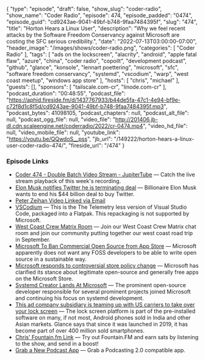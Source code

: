 {
  "type": "episode",
  "draft": false,
  "show_slug": "coder-radio",
  "show_name": "Coder Radio",
  "episode": 474,
  "episode_padded": "0474",
  "episode_guid": "cd9243ae-9041-49bf-b748-9faa7484395f",
  "slug": "474",
  "title": "Horton Hears a Linux User",
  "description": "Why we feel recent attacks by the Software Freedom Conservancy against Microsoft are costing the SFC serious credibility.",
  "date": "2022-07-13T03:00:00-07:00",
  "header_image": "/images/shows/coder-radio.png",
  "categories": [
    "Coder Radio"
  ],
  "tags": [
    "ads on the lockscreen",
    "alacrity",
    "android",
    "apple fatal flaw",
    "azure",
    "china",
    "coder radio",
    "copoilt",
    "development podcast",
    "github",
    "glance",
    "konsole",
    "lennart poettering",
    "microsoft",
    "sfc",
    "software freedom conservancy",
    "systemd",
    "vscodium",
    "warp",
    "west coast meetup",
    "windows app store"
  ],
  "hosts": [
    "chris",
    "michael"
  ],
  "guests": [],
  "sponsors": [
    "tailscale.com-cr",
    "linode.com-cr"
  ],
  "podcast_duration": "00:48:55",
  "podcast_file": "https://aphid.fireside.fm/d/1437767933/b44de5fa-47c1-4e94-bf9e-c72f8d1c8f5d/cd9243ae-9041-49bf-b748-9faa7484395f.mp3",
  "podcast_bytes": 41098105,
  "podcast_chapters": null,
  "podcast_alt_file": null,
  "podcast_ogg_file": null,
  "video_file": "http://201406.jb-dl.cdn.scaleengine.net/coderradio/2022/cr-0474.mp4",
  "video_hd_file": null,
  "video_mobile_file": null,
  "youtube_link": "https://youtu.be/QQwdoS__pss",
  "jb_url": "/149222/horton-hears-a-linux-user-coder-radio-474/",
  "fireside_url": "/474"
}


### Episode Links

  * [Coder 474 - Double Batch Video Stream - JupiterTube](https://jupiter.tube/w/fDys7DByL6oBzWJbPNAxHN "Coder 474 - Double Batch Video Stream - JupiterTube") — Catch the live stream playback of this week's recording.
  * [Elon Musk notifies Twitter he is terminating deal](https://www.cnbc.com/amp/2022/07/08/elon-musk-notifies-twitter-he-is-terminating-deal.html "Elon Musk notifies Twitter he is terminating deal") — Billionaire Elon Musk wants to end his $44 billion deal to buy Twitter. 
  * [Peter Zeihan Video Linked via Email](https://www.youtube.com/watch?v=fZHfnDrEZNA&t=473s "Peter Zeihan Video Linked via Email")
  * [VSCodium](https://flathub.org/apps/details/com.vscodium.codium "VSCodium") — This is the The Telemetry less version of Visual Studio Code, packaged into a Flatpak. This repackaging is not supported by Microsoft. 
  * [West Coast Crew Matrix Room](https://bit.ly/westcoastcrew "West Coast Crew Matrix Room") — Join our West Coast Crew Matrix chat room and join our community putting together our west coast road trip in September. 
  * [Microsoft To Ban Commercial Open Source from App Store](https://sfconservancy.org/blog/2022/jul/07/microsoft-bans-commerical-open-source-in-app-store/ "Microsoft To Ban Commercial Open Source from App Store") — Microsoft apparently does not want any FOSS developers to be able to write open source in a sustainable way.
  * [Microsoft responds to controversial store policy change](https://www.windowscentral.com/software-apps/windows-11/microsoft-responds-to-controversial-store-policy-change "Microsoft responds to controversial store policy change") — Microsoft has clarified its stance about legitimate open-source and generally free apps on the Microsoft Store.
  * [Systemd Creator Lands At Microsoft](https://www.phoronix.com/scan.php?page=news_item&px=Systemd-Creator-Microsoft "Systemd Creator Lands At Microsoft") — The prominent open-source developer responsible for several prominent projects joined Microsoft and continuing his focus on systemd development. 
  * [This ad company subsidiary is teaming up with US carriers to take over your lock screen](https://www.androidpolice.com/ad-company-us-carriers-take-over-lock-screen/ "This ad company subsidiary is teaming up with US carriers to take over your lock screen") — The lock screen platform is part of the pre-installed software on many, if not most, Android phones sold in India and other Asian markets. Glance says that since it was launched in 2019, it has become part of over 400 million sold smartphones. 
  * [Chris' Fountain.fm Link](https://fountain.fm/refer/chrislas-e72160c3c5 "Chris' Fountain.fm Link") — Try out Fountain.FM and earn sats by listening to the show, and send in a boost!
  * [Grab a New Podcast App](https://podcastindex.org/apps?appTypes=app&elements=Value "Grab a New Podcast App") — Grab a Podcasting 2.0 compatible app.


